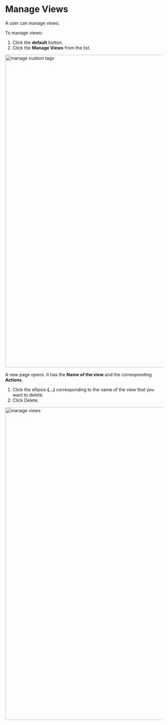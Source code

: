 # Manage Views

A user can manage views. 

To manage views:

1. Click the **default** button. 
1. Click the **Manage Views** from the list. 

<img src="/thehive/images/user-guides/organisation/configure-organization/manage-custom-tags/manage_custom_tags.png" alt="manage custom tags" width="1000" height="1000"/>

A new page opens. It has the **Name of the view** and the corresponding **Actions**. 

1. Click the ellipsis **(...)** corresponding to the name of the view that you want to delete. 
1. Click Delete.


<img src="/thehive/images/user-guides/organisation/configure-organization/manage-custom-tags/manage_views.png" alt="manage views" width="1000" height="1000"/>
